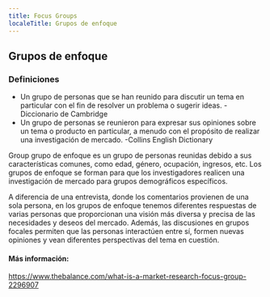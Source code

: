 ```yaml
---
title: Focus Groups
localeTitle: Grupos de enfoque
---
```

## Grupos de enfoque

### Definiciones

*   Un grupo de personas que se han reunido para discutir un tema en particular con el fin de resolver un problema o sugerir ideas. - Diccionario de Cambridge
*   Un grupo de personas se reunieron para expresar sus opiniones sobre un tema o producto en particular, a menudo con el propósito de realizar una investigación de mercado. -Collins English Dictionary

Group grupo de enfoque es un grupo de personas reunidas debido a sus características comunes, como edad, género, ocupación, ingresos, etc. Los grupos de enfoque se forman para que los investigadores realicen una investigación de mercado para grupos demográficos específicos.

A diferencia de una entrevista, donde los comentarios provienen de una sola persona, en los grupos de enfoque tenemos diferentes respuestas de varias personas que proporcionan una visión más diversa y precisa de las necesidades y deseos del mercado. Además, las discusiones en grupos focales permiten que las personas interactúen entre sí, formen nuevas opiniones y vean diferentes perspectivas del tema en cuestión.

#### Más información:

https://www.thebalance.com/what-is-a-market-research-focus-group-2296907